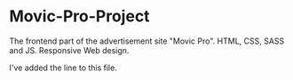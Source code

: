 # Movic-Pro-Project

The frontend part of the advertisement site "Movic Pro". HTML, CSS, SASS and JS. Responsive Web design.

I've added the line to this file.
